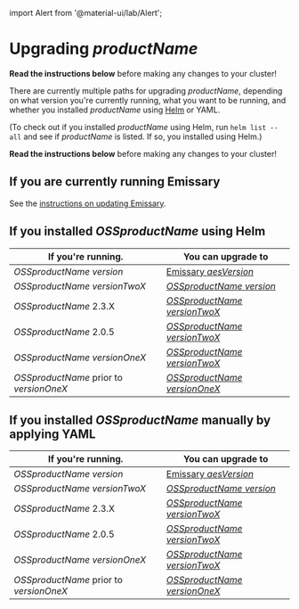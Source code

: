 import Alert from '@material-ui/lab/Alert';

# Upgrading $productName$

<Alert severity="warning">
  <b>Read the instructions below</b> before making any changes to your cluster!
</Alert>

There are currently multiple paths for upgrading $productName$, depending on what version you're currently
running, what you want to be running, and whether you installed $productName$ using [Helm](../helm) or
YAML.

(To check out if you installed $productName$ using Helm, run `helm list --all` and see if
$productName$ is listed. If so, you installed using Helm.)

<Alert severity="warning">
  <b>Read the instructions below</b> before making any changes to your cluster!
</Alert>

## If you are currently running Emissary

See the [instructions on updating Emissary](/docs/edge-stack/$aesDocsVersion$/topics/install/migration-matrix/).

## If you installed $OSSproductName$ using Helm

| If you're running.               | You can upgrade to                                                                                                         |
|----------------------------------|----------------------------------------------------------------------------------------------------------------------------|
| $OSSproductName$ $version$       | [Emissary $aesVersion$](/docs/edge-stack/$aesDocsVersion$/topics/install/upgrade/helm/emissary-3.2/edge-stack-3.2) |
| $OSSproductName$ $versionTwoX$           | [$OSSproductName$ $version$](../upgrade/helm/emissary-2.4/emissary-3.2)                                                    |
| $OSSproductName$ 2.3.X           | [$OSSproductName$ $versionTwoX$](../upgrade/helm/emissary-2.3/emissary-2.4)                                                    |
| $OSSproductName$ 2.0.5           | [$OSSproductName$ $versionTwoX$](../upgrade/helm/emissary-2.0/emissary-2.4)                                                    |
| $OSSproductName$ $versionOneX$          | [$OSSproductName$ $versionTwoX$](../upgrade/helm/emissary-1.14/emissary-2.4)                                                   |
| $OSSproductName$ prior to $versionOneX$ | [$OSSproductName$ $versionOneX$](../../../../1.14/topics/install/upgrading)                                                       |

## If you installed $OSSproductName$ manually by applying YAML

| If you're running.               | You can upgrade to                                                                                                         |
|----------------------------------|----------------------------------------------------------------------------------------------------------------------------|
| $OSSproductName$ $version$       | [Emissary $aesVersion$](/docs/edge-stack/$aesDocsVersion$/topics/install/upgrade/yaml/emissary-3.2/edge-stack-3.2) |
| $OSSproductName$ $versionTwoX$           | [$OSSproductName$ $version$](../upgrade/yaml/emissary-2.4/emissary-3.2)                                                    |
| $OSSproductName$ 2.3.X           | [$OSSproductName$ $versionTwoX$](../upgrade/yaml/emissary-2.3/emissary-2.4)                                                    |
| $OSSproductName$ 2.0.5           | [$OSSproductName$ $versionTwoX$](../upgrade/yaml/emissary-2.0/emissary-2.4)                                                    |
| $OSSproductName$ $versionOneX$          | [$OSSproductName$ $versionTwoX$](../upgrade/yaml/emissary-1.14/emissary-2.4)                                                   |
| $OSSproductName$ prior to $versionOneX$ | [$OSSproductName$ $versionOneX$](../../../../1.14/topics/install/upgrading)                                                       |
